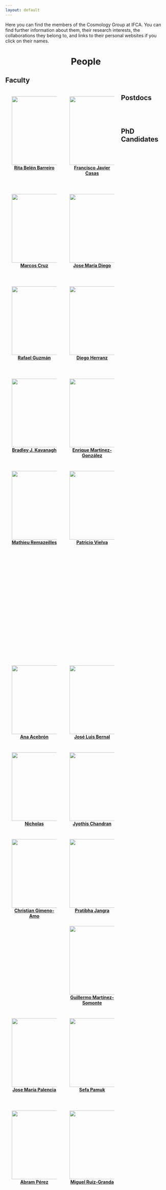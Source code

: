 ```yaml
---
layout: default
---
```


Here you can find the members of the Cosmology Group at IFCA. You can find further information about them, their research interests, the collaborations they belong to, and links to their personal websites if you click on their names.

<center>
<h1> People </h1>
</center>

## Faculty

<p style="float: left; width: 28%; margin:20px; text-align: center;"><img src="{{site.url}}/assets/imgs/People/barreirorb.jpg" style="width:200px;height:215px;"><a href="{{site.url}}/barreirorb"><b>Rita Belén Barreiro</b></a><br><br></p>

<p style="float: left; width: 28%; margin:20px; text-align: center;"><img src="{{site.url}}/assets/imgs/People/casasfj.jpg" style="width:200px;height:215px;"><a href="{{site.url}}/casasfj"><b>Francisco Javier Casas</b></a><br><br></p>

<p style="float: left; width: 28%; margin:20px; text-align: center;"><img src="{{site.url}}/assets/imgs/People/cruzm.jpg" style="width:200px;height:215px;"><a href="{{site.url}}/cruzm"><b>Marcos Cruz</b></a><br><br></p>

<p style="float: left; width: 28%; margin:20px; text-align: center;"><img src="{{site.url}}/assets/imgs/People/diegojm.jpg" style="width:200px;height:215px;"><a href="{{site.url}}/diegojm"><b>Jose María Diego</b></a><br><br></p>

<p style="float: left; width: 28%; margin:20px; text-align: center;"><img src="{{site.url}}/assets/imgs/People/guzmanr.jpg" style="width:200px;height:215px;"><a href="{{site.url}}/guzmanr"><b>Rafael Guzmán</b></a><br><br></p>

<p style="float: left; width: 28%; margin:20px; text-align: center;"><img src="{{site.url}}/assets/imgs/People/herranzd.jpg" style="width:200px;height:215px;"><a href="{{site.url}}/herranzd"><b>Diego Herranz</b><br><br></a></p>

<p style="float: left; width: 28%; margin:20px; text-align: center;"><img src="{{site.url}}/assets/imgs/People/kavanaghbj.jpg" style="width:200px;height:215px;"><a href="{{site.url}}/kavanaghbj"><b>Bradley J. Kavanagh</b><br><br></a></p>

<p style="float: left; width: 28%; margin:20px; text-align: center;"><img src="{{site.url}}/assets/imgs/People/martineze.jpg" style="width:200px;height:215px;"><a href="{{site.url}}/martineze"><b>Enrique Martinez-González</b></a></p>

<p style="float: left; width: 28%; margin:20px; text-align: center;"><img src="{{site.url}}/assets/imgs/People/remazeillesm.jpg" style="width:200px;height:215px;"><a href="{{site.url}}/remazeillesm"><b>Mathieu Remazeilles</b></a><br><br></p>

<p style="float: left; width: 28%; margin:20px; text-align: center;"><img src="{{site.url}}/assets/imgs/People/vielvap.jpg" style="width:200px;height:215px;"><a href="{{site.url}}/vielvap"><b>Patricio Vielva</b><br><br></a></p>

<p style="float: left; width: 28%; height: 280px; margin:20px; text-align: center;"></p>

<p style="float: left; width: 28%; height: 280px; margin:20px; text-align: center;"></p>


## Postdocs

<p style="float: left; width: 28%; margin:20px; text-align: center;"><img src="{{site.url}}/assets/imgs/People/acebrona.jpg" style="width:200px;height:215px;"><a href="{{site.url}}/acebrona"><b>Ana Acebrón</b></a></p>

<p style="float: left; width: 28%; margin:20px; text-align: center;"><img src="{{site.url}}/assets/imgs/People/bernaljl.jpg" style="width:160px;height:215px;"><br>  <a href="{{site.url}}/bernaljl"><b>José Luis Bernal</b></a></p>

<p style="float: left; width: 28%; margin:20px; text-align: center;"><img src="{{site.url}}/assets/imgs/People/nicholas.jpg" style="width:200px;height:215px;"><a href="{{site.url}}/nicholas"><b>Nicholas </b></a></p>

<br>
<br>

## PhD Candidates

<p style="float: left; width: 28%; margin:20px; text-align: center;"><img src="{{site.url}}/assets/imgs/People/chandranj.jpg" style="width:200px;height:215px;"><a href="{{site.url}}/chandranj"><b>Jyothis Chandran </b></a></p>

<p style="float: left; width: 28%; margin:20px; text-align: center;"><img src="{{site.url}}/assets/imgs/People/gimenoc.jpg" style="width:200px;height:215px;"><a href="{{site.url}}/gimenoc"><b>Christian Gimeno-Amo </b></a></p>

<p style="float: left; width: 28%; margin:20px; text-align: center;"><img src="{{site.url}}/assets/imgs/People/jangrap.jpg" style="width:200px;height:215px;"><a href="{{site.url}}/jangrap"><b>Pratibha Jangra </b></a></p>

<p style="float: left; width: 28%; margin:20px; text-align: center;"><img src="{{site.url}}/assets/imgs/People/martinezg.jpg" style="width:200px;height:215px;"><a href="{{site.url}}/martinezg"><b>Guillermo Martínez-Somonte </b></a></p>

<p style="float: left; width: 28%; margin:20px; text-align: center;"><img src="{{site.url}}/assets/imgs/People/palenciajm.jpg" style="width:200px;height:215px;"><a href="{{site.url}}/palenciajm"><b>Jose María Palencia </b></a><br><br></p>

<p style="float: left; width: 28%; margin:20px; text-align: center;"><img src="{{site.url}}/assets/imgs/People/pamuks.jpg" style="width:200px;height:215px;"><a href="{{site.url}}/pamuks"><b>Sefa Pamuk </b></a><br><br></p>

<p style="float: left; width: 28%; margin:20px; text-align: center;"><img src="{{site.url}}/assets/imgs/People/pereza.jpg" style="width:200px;height:215px;"><a href="{{site.url}}/pereza"><b>Abram Pérez </b></a></p>

<p style="float: left; width: 28%; margin:20px; text-align: center;"><img src="{{site.url}}/assets/imgs/People/ruizgrandam.jpg" style="width:200px;height:215px;"><a href="{{site.url}}/ruizgrandam"><b>Miguel Ruiz-Granda </b></a></p>

<p style="float: left; width: 28%; height: 280px; margin:20px; text-align: center;"></p>

##

